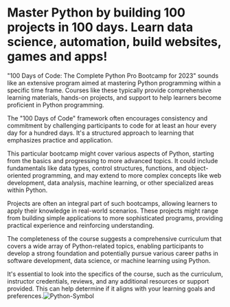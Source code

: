 # Master Python by building 100 projects in 100 days. Learn data science, automation, build websites, games and apps!



"100 Days of Code: The Complete Python Pro Bootcamp for 2023" sounds like an extensive program aimed at mastering Python programming within a specific time frame. Courses like these typically provide comprehensive learning materials, hands-on projects, and support to help learners become proficient in Python programming.

The "100 Days of Code" framework often encourages consistency and commitment by challenging participants to code for at least an hour every day for a hundred days. It's a structured approach to learning that emphasizes practice and application.

This particular bootcamp might cover various aspects of Python, starting from the basics and progressing to more advanced topics. It could include fundamentals like data types, control structures, functions, and object-oriented programming, and may extend to more complex concepts like web development, data analysis, machine learning, or other specialized areas within Python.

Projects are often an integral part of such bootcamps, allowing learners to apply their knowledge in real-world scenarios. These projects might range from building simple applications to more sophisticated programs, providing practical experience and reinforcing understanding.

The completeness of the course suggests a comprehensive curriculum that covers a wide array of Python-related topics, enabling participants to develop a strong foundation and potentially pursue various career paths in software development, data science, or machine learning using Python.

It's essential to look into the specifics of the course, such as the curriculum, instructor credentials, reviews, and any additional resources or support provided. This can help determine if it aligns with your learning goals and preferences.![Python-Symbol](https://github.com/Meowmerry/100DaysOfCodeTheCompletePython-ProBootcamp2023/assets/50789325/72cd917a-acdb-4006-adc6-71e043d9c47f)
